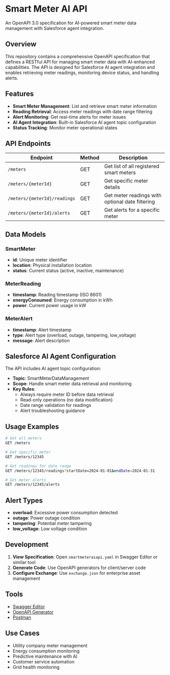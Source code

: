 # Smart Meter AI API

An OpenAPI 3.0 specification for AI-powered smart meter data management with Salesforce agent integration.

## Overview

This repository contains a comprehensive OpenAPI specification that defines a RESTful API for managing smart meter data with AI-enhanced capabilities. The API is designed for Salesforce AI agent integration and enables retrieving meter readings, monitoring device status, and handling alerts.

## Features

- **Smart Meter Management**: List and retrieve smart meter information
- **Reading Retrieval**: Access meter readings with date range filtering
- **Alert Monitoring**: Get real-time alerts for meter issues
- **AI Agent Integration**: Built-in Salesforce AI agent topic configuration
- **Status Tracking**: Monitor meter operational states

## API Endpoints

| Endpoint | Method | Description |
|----------|--------|-------------|
| `/meters` | GET | Get list of all registered smart meters |
| `/meters/{meterId}` | GET | Get specific meter details |
| `/meters/{meterId}/readings` | GET | Get meter readings with optional date filtering |
| `/meters/{meterId}/alerts` | GET | Get alerts for a specific meter |

## Data Models

### SmartMeter
- **id**: Unique meter identifier
- **location**: Physical installation location
- **status**: Current status (active, inactive, maintenance)

### MeterReading
- **timestamp**: Reading timestamp (ISO 8601)
- **energyConsumed**: Energy consumption in kWh
- **power**: Current power usage in kW

### MeterAlert
- **timestamp**: Alert timestamp
- **type**: Alert type (overload, outage, tampering, low_voltage)
- **message**: Alert description

## Salesforce AI Agent Configuration

The API includes AI agent topic configuration:

- **Topic**: SmartMeterDataManagement
- **Scope**: Handle smart meter data retrieval and monitoring
- **Key Rules**:
  - Always require meter ID before data retrieval
  - Read-only operations (no data modification)
  - Date range validation for readings
  - Alert troubleshooting guidance

## Usage Examples

```bash
# Get all meters
GET /meters

# Get specific meter
GET /meters/12345

# Get readings for date range
GET /meters/12345/readings?startDate=2024-01-01&endDate=2024-01-31

# Get meter alerts
GET /meters/12345/alerts
```

## Alert Types

- **overload**: Excessive power consumption detected
- **outage**: Power outage condition
- **tampering**: Potential meter tampering
- **low_voltage**: Low voltage condition

## Development

1. **View Specification**: Open `smartmeteraiapi.yaml` in Swagger Editor or similar tool
2. **Generate Code**: Use OpenAPI generators for client/server code
3. **Configure Exchange**: Use `exchange.json` for enterprise asset management

## Tools

- [Swagger Editor](https://editor.swagger.io/)
- [OpenAPI Generator](https://github.com/OpenAPITools/openapi-generator)
- [Postman](https://www.postman.com/)

## Use Cases

- Utility company meter management
- Energy consumption monitoring
- Predictive maintenance with AI
- Customer service automation
- Grid health monitoring